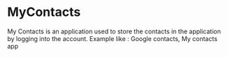 # MyContacts
My Contacts is an application used to store the contacts in the application by logging into the account. Example like : Google contacts,  My contacts app
